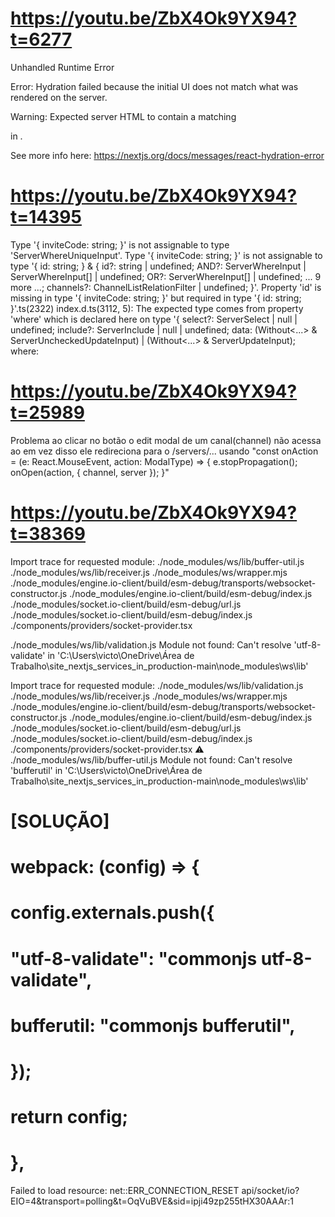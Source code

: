 # https://youtu.be/ZbX4Ok9YX94?t=6277
Unhandled Runtime Error

Error: Hydration failed because the initial UI does not match what was rendered on the server.

Warning: Expected server HTML to contain a matching <div> in <body>.

See more info here: https://nextjs.org/docs/messages/react-hydration-error


# https://youtu.be/ZbX4Ok9YX94?t=14395
Type '{ inviteCode: string; }' is not assignable to type 'ServerWhereUniqueInput'.
  Type '{ inviteCode: string; }' is not assignable to type '{ id: string; } & { id?: string | undefined; AND?: ServerWhereInput | ServerWhereInput[] | undefined; OR?: ServerWhereInput[] | undefined; ... 9 more ...; channels?: ChannelListRelationFilter | undefined; }'.
    Property 'id' is missing in type '{ inviteCode: string; }' but required in type '{ id: string; }'.ts(2322)
index.d.ts(3112, 5): The expected type comes from property 'where' which is declared here on type '{ select?: ServerSelect<DefaultArgs> | null | undefined; include?: ServerInclude<DefaultArgs> | null | undefined; data: (Without<...> & ServerUncheckedUpdateInput) | (Without<...> & ServerUpdateInput); where:

# https://youtu.be/ZbX4Ok9YX94?t=25989
Problema ao clicar no botão o edit modal de um canal(channel) não acessa ao em vez disso ele redireciona para o /servers/... usando
"const onAction = (e: React.MouseEvent, action: ModalType) => {
    e.stopPropagation();
    onOpen(action, { channel, server });
}"

# https://youtu.be/ZbX4Ok9YX94?t=38369
Import trace for requested module:
./node_modules/ws/lib/buffer-util.js
./node_modules/ws/lib/receiver.js
./node_modules/ws/wrapper.mjs
./node_modules/engine.io-client/build/esm-debug/transports/websocket-constructor.js
./node_modules/engine.io-client/build/esm-debug/index.js
./node_modules/socket.io-client/build/esm-debug/url.js
./node_modules/socket.io-client/build/esm-debug/index.js
./components/providers/socket-provider.tsx

./node_modules/ws/lib/validation.js
Module not found: Can't resolve 'utf-8-validate' in 'C:\Users\victo\OneDrive\Área de Trabalho\site_nextjs_services_in_production-main\node_modules\ws\lib'

Import trace for requested module:
./node_modules/ws/lib/validation.js
./node_modules/ws/lib/receiver.js
./node_modules/ws/wrapper.mjs
./node_modules/engine.io-client/build/esm-debug/transports/websocket-constructor.js
./node_modules/engine.io-client/build/esm-debug/index.js
./node_modules/socket.io-client/build/esm-debug/url.js
./node_modules/socket.io-client/build/esm-debug/index.js
./components/providers/socket-provider.tsx
 ⚠ ./node_modules/ws/lib/buffer-util.js
Module not found: Can't resolve 'bufferutil' in 'C:\Users\victo\OneDrive\Área de Trabalho\site_nextjs_services_in_production-main\node_modules\ws\lib'

# [SOLUÇÃO] 
# webpack: (config) => {
#        config.externals.push({
#            "utf-8-validate": "commonjs utf-8-validate",
#            bufferutil: "commonjs bufferutil",
#        });
#
#        return config;
#    },
Failed to load resource: net::ERR_CONNECTION_RESET
api/socket/io?EIO=4&transport=polling&t=OqVuBVE&sid=ipji49zp255tHX30AAAr:1
